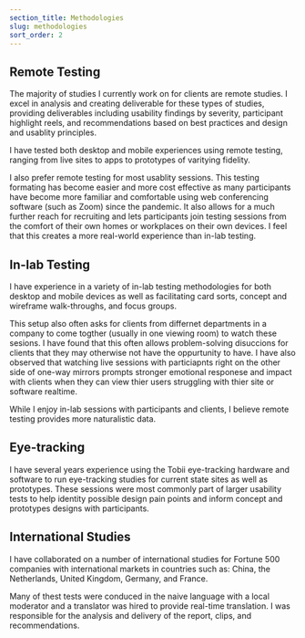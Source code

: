 ```yaml
---
section_title: Methodologies
slug: methodologies
sort_order: 2
---
```


## Remote Testing

The majority of studies I currently work on for clients are remote studies. I excel in analysis and creating deliverable for these types of studies, providing deliverables including usability findings by severity, participant highlight reels, and recommendations based on best practices and design and usablity principles. 

I have tested both desktop and mobile experiences using remote testing, ranging from live sites to apps to prototypes of varitying fidelity. 

I also prefer remote testing for most usablity sessions. This testing formating has become easier and more cost effective as many participants have become more familiar and comfortable using web conferencing software (such as Zoom) since the pandemic. It also allows for a much further reach for recruiting and lets participants join testing sessions from the comfort of their own homes or workplaces on their own devices. I feel that this creates a more real-world experience than in-lab testing. 

## In-lab Testing

I have experience in a variety of in-lab testing methodologies for both desktop and mobile devices as well as facilitating card sorts, concept and wireframe walk-throughs, and focus groups. 

This setup also often asks for clients from differnet departments in a company to come togther (usually in one viewing room) to watch these sesions. I have found that this often allows problem-solving disuccions for clients that they may  otherwise not have the oppurtunity to have. I have also observed that watching live sessions with particiapnts right on the other side of one-way mirrors prompts stronger emotional responese and impact with clients when they can view thier users struggling with thier site or software realtime. 

While I enjoy in-lab sessions with participants and clients, I believe remote testing provides more naturalistic data. 

## Eye-tracking

I have several years experience using the Tobii eye-tracking hardware and software to run eye-tracking studies for current state sites as well as prototypes. These sessions were most commonly part of larger usability tests to help identity possible design pain points and inform concept and prototypes designs with participants. 

## International Studies

I have collaborated on a number of international studies for Fortune 500 companies with international markets in countries such as: China, the Netherlands, United Kingdom, Germany, and France. 

Many of thest tests were conduced in the naive language with a local moderator and a translator was hired to provide real-time translation. I was responsible for the analysis and delivery of the report, clips, and recommendations. 
